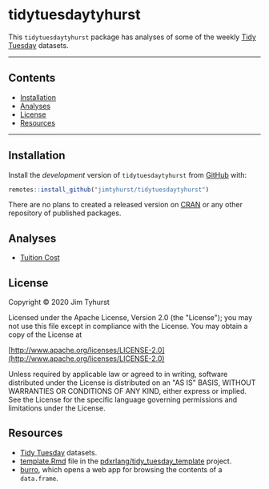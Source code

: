 
# tidytuesdaytyhurst

This `tidytuesdaytyhurst` package has analyses of some of the weekly [Tidy Tuesday](https://github.com/rfordatascience/tidytuesday/) datasets.

---

## Contents

* [Installation](#installation)
* [Analyses](#analyses)
* [License](#license)
* [Resources](#resources)

---

## Installation

Install the _development_ version of `tidytuesdaytyhurst` from [GitHub](https://github.com/) with:

``` r
remotes::install_github("jimtyhurst/tidytuesdaytyhurst")
```

There are no plans to created a released version on [CRAN](https://cran.r-project.org/) or any other repository of published packages.

## Analyses

* [Tuition Cost](./vignettes/tuition_cost.md)

## License
Copyright &copy; 2020 Jim Tyhurst

Licensed under the Apache License, Version 2.0 (the "License"); you may not use this file except in compliance with the License. You may obtain a copy of the License at

[http://www.apache.org/licenses/LICENSE-2.0](http://www.apache.org/licenses/LICENSE-2.0)

Unless required by applicable law or agreed to in writing, software distributed under the License is distributed on an "AS IS" BASIS, WITHOUT WARRANTIES OR CONDITIONS OF ANY KIND, either express or implied. See the License for the specific language governing permissions and limitations under the License.

## Resources

* [Tidy Tuesday](https://github.com/rfordatascience/tidytuesday/) datasets.
* [template.Rmd](https://github.com/pdxrlang/tidy_tuesday_template/blob/master/template.Rmd) file in the [pdxrlang/tidy_tuesday_template](https://github.com/pdxrlang/tidy_tuesday_template/) project.
* [burro](https://github.com/laderast/burro), which opens a web app for browsing the contents of a `data.frame`.
